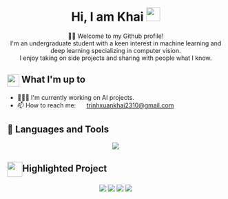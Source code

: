 <div align="center">
    <h1>Hi, I am Khai</a> <img
            src="https://media.giphy.com/media/hvRJCLFzcasrR4ia7z/giphy.gif" width="32"></h1>
    <p>🙏🏻 Welcome to my Github profile!<br />
        I'm an undergraduate student with a keen interest in machine learning and deep learning specializing in computer vision.<br />
        I enjoy taking on side projects and sharing with people what I know.</p>
</div>

<div>
    <div>
        <h2><img align="center"
                src="https://emojis.slackmojis.com/emojis/images/1584726375/8272/blob-cool.gif?1584726375" width="28" />
            What I'm up to</h2>
        <ul>
            <li> 👨🏻‍💻 I'm currently working on AI projects.</li>
            <li>📫 How to reach me: <img align="center"
                    src="https://emojis.slackmojis.com/emojis/images/1450319444/38/gmail.png?1450319444" width="17" />
                <a href="mailto:trinhxuankhai2310@gmail.com" target="_blank">trinhxuankhai2310@gmail.com</a
        </ul>
    </div>
    <div>
        <h2>🧰 Languages and Tools</h2>
        <p align="center">
        <a href="https://skillicons.dev">
            <img src="https://skillicons.dev/icons?i=github,c,cpp,pytorch,tensorflow,py,flask,opencv,sklearn" />
        </a>
        </p>
    </div>
    <div>
        <h2><img align="center" width="35"
                src="https://emojis.slackmojis.com/emojis/images/1531847048/4223/blob-100.gif?1531847048" />Highlighted Project</h2>
        <p align="center">
            <a href="https://github.com/AIVIETNAMResearch/VN_Multi_User_Video_Search">
                <img src="https://github-readme-stats.vercel.app/api/pin/?username=AIVIETNAMResearch&repo=VN_Multi_User_Video_Search&theme=dark" /></a>
            <a href="https://github.com/trinhxuankhai/ZaloAI2023">
                <img
                    src="https://github-readme-stats.vercel.app/api/pin/?username=trinhxuankhai&repo=ZaloAI2023&theme=dark" /></a>
            <a href="https://github.com/trinhxuankhai/YoloTransformer">
                <img src="https://github-readme-stats.vercel.app/api/pin/?username=trinhxuankhai&repo=YoloTransformer&theme=dark" /></a>
            <a href="https://github.com/nguyen-brat/COVID-QU-Ex-Segmentation">
                <img src="https://github-readme-stats.vercel.app/api/pin/?username=nguyen-brat&repo=COVID-QU-Ex-Segmentation&theme=dark" /></a>
        </p>
    </div>
</div>

